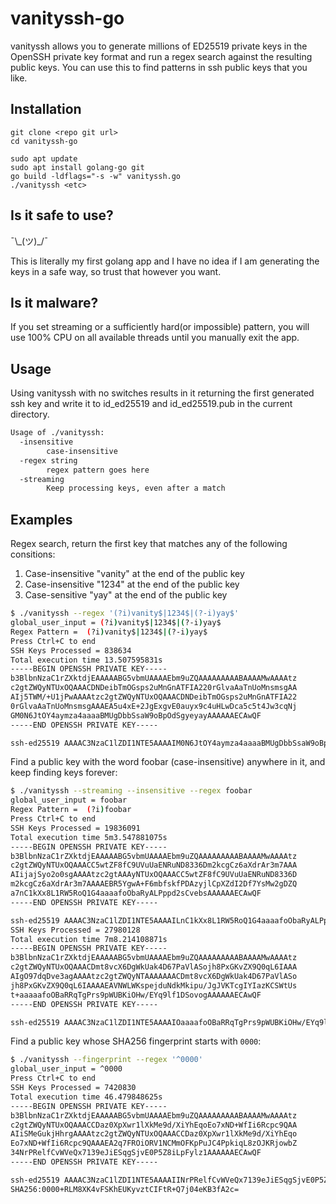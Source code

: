 # vanityssh-go
vanityssh allows you to generate millions of ED25519 private keys in the OpenSSH private key format and run a regex search against the resulting public keys. You can use this to find patterns in ssh public keys that you like.

## Installation

```
git clone <repo git url>
cd vanityssh-go

sudo apt update
sudo apt install golang-go git
go build -ldflags="-s -w" vanityssh.go
./vanityssh <etc>
```

## Is it safe to use?
¯\\\_(ツ)\_/¯

This is literally my first golang app and I have no idea if I am generating the keys in a safe way, so trust that however you want.

## Is it malware?
If you set streaming or a sufficiently hard(or impossible) pattern, you will use 100% CPU on all available threads until you manually exit the app.

## Usage

Using vanityssh with no switches results in it returning the first generated ssh key and write it to id_ed25519 and id_ed25519.pub in the current directory.

```bash
Usage of ./vanityssh:
  -insensitive
        case-insensitive
  -regex string
        regex pattern goes here
  -streaming
        Keep processing keys, even after a match
```

## Examples

Regex search, return the first key that matches any of the following consitions:
  1. Case-insensitive "vanity" at the end of the public key
  1. Case-insensitive "1234" at the end of the public key
  1. Case-sensitive "yay" at the end of the public key

```bash
$ ./vanityssh --regex '(?i)vanity$|1234$|(?-i)yay$'
global_user_input = (?i)vanity$|1234$|(?-i)yay$
Regex Pattern =  (?i)vanity$|1234$|(?-i)yay$
Press Ctrl+C to end
SSH Keys Processed = 838634
Total execution time 13.507595831s
-----BEGIN OPENSSH PRIVATE KEY-----
b3BlbnNzaC1rZXktdjEAAAAABG5vbmUAAAAEbm9uZQAAAAAAAAABAAAAMwAAAAtz
c2gtZWQyNTUxOQAAACDNDeibTmOGsps2uMnGnATFIA220rGlvaAaTnUoMnsmsgAA
AIj5TWM/+U1jPwAAAAtzc2gtZWQyNTUxOQAAACDNDeibTmOGsps2uMnGnATFIA22
0rGlvaAaTnUoMnsmsgAAAEA5u4xE+2JgExgvE0auyx9c4uHLwDca5c5t4Jw3cqNj
GM0N6JtOY4aymza4aaaaBMUgDbbSsaW9oBpOdSgyeyayAAAAAAECAwQF
-----END OPENSSH PRIVATE KEY-----

ssh-ed25519 AAAAC3NzaC1lZDI1NTE5AAAAIM0N6JtOY4aymza4aaaaBMUgDbbSsaW9oBpOdSgyeyay
```

Find a public key with the word foobar (case-insensitive) anywhere in it, and keep finding keys forever:
```bash
$ ./vanityssh --streaming --insensitive --regex foobar
global_user_input = foobar
Regex Pattern =  (?i)foobar
Press Ctrl+C to end
SSH Keys Processed = 19836091
Total execution time 5m3.547881075s
-----BEGIN OPENSSH PRIVATE KEY-----
b3BlbnNzaC1rZXktdjEAAAAABG5vbmUAAAAEbm9uZQAAAAAAAAABAAAAMwAAAAtz
c2gtZWQyNTUxOQAAACC5wtZF8fC9UVuUaENRuND8336Dm2kcgCz6aXdrAr3m7AAA
AIijajSyo2o0sgAAAAtzc2gtAAAyNTUxOQAAACC5wtZF8fC9UVuUaENRuND8336D
m2kcgCz6aXdrAr3m7AAAAEBR5YgwA+F6mbfskfPDAzyjlCpXZdI2Df7YsMw2gDZQ
a7nC1kXx8L1RW5RoQ1G4aaaafoObaRyALPppd2sCvebsAAAAAAECAwQF
-----END OPENSSH PRIVATE KEY-----

ssh-ed25519 AAAAC3NzaC1lZDI1NTE5AAAAILnC1kXx8L1RW5RoQ1G4aaaafoObaRyALPppd2sCvebs
SSH Keys Processed = 27980128
Total execution time 7m8.214108871s
-----BEGIN OPENSSH PRIVATE KEY-----
b3BlbnNzaC1rZXktdjEAAAAABG5vbmUAAAAEbm9uZQAAAAAAAAABAAAAMwAAAAtz
c2gtZWQyNTUxOQAAACDmt8vcX6DgWkUak4D67PaVlASojh8PxGKvZX9Q0qL6IAAA
AIgO97dqDve3agAAAAtzc2gtZWQyNTAAAAAAACDmt8vcX6DgWkUak4D67PaVlASo
jh8PxGKvZX9Q0qL6IAAAAEAVNWLWKspejduNdkMkipu/JgJVKTcgIYIazKCSWtUs
t+aaaaafoOBaRRqTgPrs9pWUBKiOHw/EYq9lf1DSovogAAAAAAECAwQF
-----END OPENSSH PRIVATE KEY-----

ssh-ed25519 AAAAC3NzaC1lZDI1NTE5AAAAIOaaaafoOBaRRqTgPrs9pWUBKiOHw/EYq9lf1DSovog

```

Find a public key whose SHA256 fingerprint starts with `0000`:
```bash
$ ./vanityssh --fingerprint --regex '^0000'
global_user_input = ^0000
Press Ctrl+C to end
SSH Keys Processed = 7420830
Total execution time 46.479848625s
-----BEGIN OPENSSH PRIVATE KEY-----
b3BlbnNzaC1rZXktdjEAAAAABG5vbmUAAAAEbm9uZQAAAAAAAAABAAAAMwAAAAtz
c2gtZWQyNTUxOQAAACCDaz0XpXwr1lXkMe9d/XiYhEqoEo7xND+WfIi6Rcpc9QAA
AIiSMeGukjHhrgAAAAtzc2gtZWQyNTUxOQAAACCDaz0XpXwr1lXkMe9d/XiYhEqo
Eo7xND+WfIi6Rcpc9QAAAEA2q7FROiORV1NCMmOFKpPuJC4PpkiqL8zOJKRjowbZ
34NrPRelfCvWVeQx7139eJiESqgSjvE0P5Z8iLpFylz1AAAAAAECAwQF
-----END OPENSSH PRIVATE KEY-----

ssh-ed25519 AAAAC3NzaC1lZDI1NTE5AAAAIINrPRelfCvWVeQx7139eJiESqgSjvE0P5Z8iLpFylz1
SHA256:0000+RLM8XK4vFSKhEUKyvztCIFtR+Q7j04eKB3fA2c=

```
